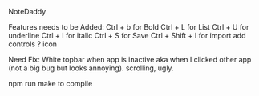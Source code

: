 NoteDaddy

Features needs to be Added:
Ctrl + b for Bold
Ctrl + L for List
Ctrl + U for underline
Ctrl + I for italic
Ctrl + S for Save
Ctrl + Shift + I for import
add controls ? icon

Need Fix:
White topbar when app is inactive aka when I clicked other app (not a big bug but looks annoying).
scrolling, ugly.

npm run make to compile
